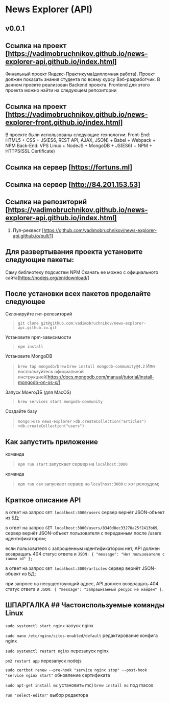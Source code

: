 # News Explorer (API)

## v0.0.1

## Ссылка на проект [https://vadimobruchnikov.github.io/news-explorer-api.github.io/index.html]

Финальный проект Яндекс-Практикума(дипломная работа).
Проект должен показать знания студента по всему курсу Вэб-разработчик.
В данном проекте реализован Backend проекта.
Frontend для этого проекта можно найти на следующем репозитории

## Ссылка на проект [https://vadimobruchnikov.github.io/news-explorer-front.github.io/index.html]

В проекте были использованы следующие технологии:
Front-End: HTML5 + CSS + JS(ES6, REST API, AJAX, JSON) + Babel + Webpack + NPM
Back-End: VPS Linux + NodeJS + MongoDB + JS(ES6) + NPM + HTTPS(SSL Certificate)

## Ссылка на сервер [https://fortuns.ml]
## Ссылка на сервер [http://84.201.153.53]

## Ссылка на репозиторий [https://vadimobruchnikov.github.io/news-explorer-api.github.io/index.html]


1. Пул-реквест [https://github.com/vadimobruchnikov/news-explorer-api.github.io/pull/1]


## Для развертывания проекта установите следующие пакеты:

Саму библиотеку подсистем NPM
Скачать ее можно с официального сайта[https://nodejs.org/en/download/]

## После установки всех пакетов проделайте следующее

Склонируйте гит-репозиторий
>`git clone git@github.com:vadimobruchnikov/news-explorer-api.github.io.git`

Установите npm-зависимости
>`npm install`

Установите MongoDB
>`brew tap mongodb/brew`
>`brew install mongodb-community@4.2`
Или воспользуйтесь официальной инструкцией[https://docs.mongodb.com/manual/tutorial/install-mongodb-on-os-x/]

Запуск МонгоДБ (для MacOS)
>`brew services start mongodb-community`

Создайте базу
>`mongo`
>`>use news-explorer`
>`>db.createCollection("articles")`
>`>db.createCollection("users")`

## Как запустить приложение

команда
>`npm run start` запускает сервер на `localhost:3000`

команда
>`npm run dev` запускает сервер на `localhost:3000` с хот релоудом;

## Краткое описание API
в ответ на запрос `GET localhost:3000/users` сервер вернёт JSON-объект из БД;

в ответ на запрос `GET localhost:3000/users/8340d0ec33270a25f2413b69`, сервер вернёт JSON-объект пользователя с переданным после /users идентификатором;

если пользователя с запрошенным идентификатором нет, API должен возвращать 404 статус ответа и `JSON: { "message": "Нет пользователя с таким id" };`

в ответ на запрос `GET localhost:3000/articles` сервер вернёт JSON-объект из БД;

при запросе на несуществующий адрес, API должен возвращать 404 статус ответа и `JSON: { "message": "Запрашиваемый ресурс не найден" }`.

## ШПАРГАЛКА ## Частоиспользуемые команды Linux

`sudo systemctl start nginx` запуск nginx

`sudo nano /etc/nginx/sites-enabled/default` редактирование конфига nginx

`sudo systemctl restart nginx` перезапуск nginx

`pm2 restart app` перезапуск nodejs

`sudo certbot renew --pre-hook "service nginx stop" --post-hook "service nginx start"` обновление сертификата

`sudo apt-get install mc` установить mc)
`brew install mc` под  macos

`run 'select-editor'` выбор редактора
